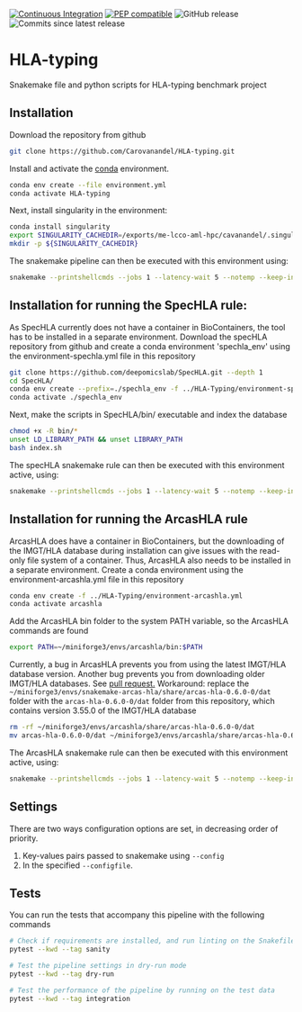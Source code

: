 [![Continuous Integration](https://github.com/Carovanandel/HLA-typing/actions/workflows/ci.yml/badge.svg)](https://github.com/Carovanandel/HLA-typing/actions/workflows/ci.yml)
[![PEP compatible](http://pepkit.github.io/img/PEP-compatible-green.svg)](http://pep.databio.org)
![GitHub release](https://img.shields.io/github/v/release/Carovanandel/HLA-typing)
![Commits since latest release](https://img.shields.io/github/commits-since/Carovanandel/HLA-typing/latest)

# HLA-typing
Snakemake file and python scripts for HLA-typing benchmark project

## Installation
Download the repository from github
```bash
git clone https://github.com/Carovanandel/HLA-typing.git
```

Install and activate the
[conda](https://docs.conda.io/en/latest/miniconda.html)
environment.
```bash
conda env create --file environment.yml
conda activate HLA-typing
```

Next, install singularity in the environment:
```bash
conda install singularity
export SINGULARITY_CACHEDIR=/exports/me-lcco-aml-hpc/cavanandel/.singularity
mkdir -p ${SINGULARITY_CACHEDIR}
```

The snakemake pipeline can then be executed with this environment using:
```bash
snakemake --printshellcmds --jobs 1 --latency-wait 5 --notemp --keep-incomplete --use-singularity --singularity-args ' --cleanenv --bind /tmp' --singularity-prefix '~/.singularity/cache/snakemake' --configfile tests/config.json --config pepfile=tests/pep/100_samples.csv --snakefile Snakefile --until T1K seq2hla optitype
```

## Installation for running the SpecHLA rule:
As SpecHLA currently does not have a container in BioContainers, the tool has to be installed in a separate environment.
Download the specHLA repository from github and create a conda environment 'spechla_env' using the environment-spechla.yml file in this repository
```bash
git clone https://github.com/deepomicslab/SpecHLA.git --depth 1
cd SpecHLA/
conda env create --prefix=./spechla_env -f ../HLA-Typing/environment-spechla.yml
conda activate ./spechla_env
```

Next, make the scripts in SpecHLA/bin/ executable and index the database
```bash
chmod +x -R bin/*
unset LD_LIBRARY_PATH && unset LIBRARY_PATH 
bash index.sh
```

The specHLA snakemake rule can then be executed with this environment active, using:
```bash
snakemake --printshellcmds --jobs 1 --latency-wait 5 --notemp --keep-incomplete --configfile tests/config.json --config pepfile=tests/pep/100_samples.csv --cores 1 --snakefile Snakefile --until spechla
```
## Installation for running the ArcasHLA rule
ArcasHLA does have a container in BioContainers, but the downloading of the IMGT/HLA database 
during installation can give issues with the read-only file system of a container. Thus, ArcasHLA also 
needs to be installed in a separate environment. Create a conda environment using the environment-arcashla.yml file in this repository
```bash
conda env create -f ../HLA-Typing/environment-arcashla.yml
conda activate arcashla
```

Add the ArcasHLA bin folder to the system PATH variable, so the ArcasHLA commands are found
```bash
export PATH=~/miniforge3/envs/arcashla/bin:$PATH
```

Currently, a bug in ArcasHLA prevents you from using the latest IMGT/HLA database version. Another bug prevents you from downloading older IMGT/HLA databases. See [pull request.](https://github.com/RabadanLab/arcasHLA/issues/133)
Workaround: replace the ```~/miniforge3/envs/snakemake-arcas-hla/share/arcas-hla-0.6.0-0/dat``` folder with the ```arcas-hla-0.6.0-0/dat``` folder from this repository, which contains version 3.55.0 of the IMGT/HLA database
```bash
rm -rf ~/miniforge3/envs/arcashla/share/arcas-hla-0.6.0-0/dat
mv arcas-hla-0.6.0-0/dat ~/miniforge3/envs/arcashla/share/arcas-hla-0.6.0-0/dat
```

The ArcasHLA snakemake rule can then be executed with this environment active, using:
```bash
snakemake --printshellcmds --jobs 1 --latency-wait 5 --notemp --keep-incomplete --configfile tests/config.json --config pepfile=tests/pep/100_samples.csv --cores 1 --snakefile Snakefile --until arcashla
```

## Settings
There are two ways configuration options are set, in decreasing order
of priority.
1. Key-values pairs passed to snakemake using `--config`
2. In the specified `--configfile`.

## Tests
You can run the tests that accompany this pipeline with the following commands

```bash
# Check if requirements are installed, and run linting on the Snakefile
pytest --kwd --tag sanity

# Test the pipeline settings in dry-run mode
pytest --kwd --tag dry-run

# Test the performance of the pipeline by running on the test data
pytest --kwd --tag integration
```
